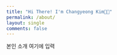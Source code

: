 ```yaml
---
title: "Hi There! I'm Changyeong Kim👋🏻"
permalink: /about/
layout: single
comments: false
---
```


본인 소개 여기에 입력

